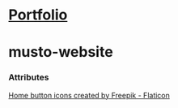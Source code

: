 # [Portfolio](http://musto.codes)
# musto-website

### Attributes
<a href="https://www.flaticon.com/free-icons/home-button" title="home button icons">Home button icons created by Freepik - Flaticon</a>